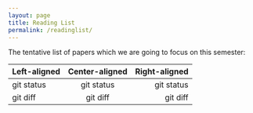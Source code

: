 ```yaml
---
layout: page
title: Reading List
permalink: /readinglist/
---
```


The tentative list of papers which we are going to focus on this semester:

| Left-aligned | Center-aligned | Right-aligned |
| :---         |     :---:      |          ---: |
| git status   | git status     | git status    |
| git diff     | git diff       | git diff      |
